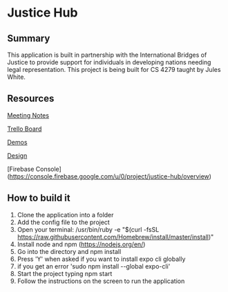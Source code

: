# Justice Hub

## Summary

This application is built in partnership with the International Bridges of Justice to provide support
for individuals in developing nations needing legal representation. This project is being built for CS 4279 taught by Jules White.

## Resources

[Meeting Notes](https://drive.google.com/drive/folders/1rJVCRijpAJ4jqEw1JLW2U11afq9MQ8EJ?usp=sharing)

[Trello Board](https://trello.com/b/8oe69tJe/change-justicehub)

[Demos](https://drive.google.com/drive/folders/1ff3bEEceG2k-NNhkcLUfK_VOm-xTJVFq?usp=sharing)

[Design](https://drive.google.com/drive/folders/1IEopNFn3UwrX5nbW_u-onOS5egJUVToq?usp=sharing)

[Firebase Console] (https://console.firebase.google.com/u/0/project/justice-hub/overview)

## How to build it

1. Clone the application into a folder
2. Add the config file to the project
3. Open your terminal:
    /usr/bin/ruby -e "$(curl -fsSL https://raw.githubusercontent.com/Homebrew/install/master/install)"
4. Install node and npm (https://nodejs.org/en/)
5. Go into the directory and npm install
6. Press 'Y' when asked if you want to install expo cli globally
7. if you get an error 'sudo npm install --global expo-cli'
8. Start the project typing npm start
9. Follow the instructions on the screen to run the application
